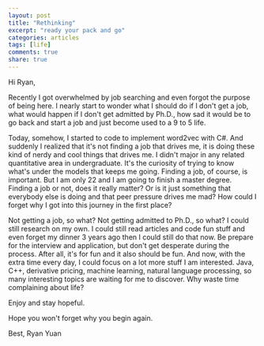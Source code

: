 ```yaml
---
layout: post
title: "Rethinking"
excerpt: "ready your pack and go"
categories: articles
tags: [life]
comments: true
share: true
---
```


Hi Ryan,

Recently I got overwhelmed by job searching and even forgot the purpose of being here. I nearly start to wonder what I should do if I don't
get a job, what would happen if I don't get admitted by Ph.D., how sad it would be to go back and start a job and just become used to a 9 to 5 
life.   

Today, somehow, I started to code to implement word2vec with C#. And suddenly I realized that it's not finding a job that drives me, it is
doing these kind of nerdy and cool things that drives me. I didn't major in any related quantitative area in undergraduate. It's the curiosity
of trying to know what's under the models that keeps me going. Finding a job, of course, is important. But I am only 22 and I am going to finish
a master degree. Finding a job or not, does it really matter? Or is it just something that everybody else is doing and that peer pressure drives 
me mad? How could I forget why I got into this journey in the first place?  

Not getting a job, so what? Not getting admitted to Ph.D., so what? I could still research on my own. I could still read articles and code 
fun stuff and even forget my dinner 3 years ago then I could still do that now. Be prepare for the interview and application, but don't get
desperate during the process. After all, it's for fun and it also should be fun. And now, with the extra time every day, I could focus on 
a lot more stuff I am interested. Java, C++, derivative pricing, machine learning, natural language processing, so many interesting topics 
are waiting for me to discover. Why waste time complaining about life?

Enjoy and stay hopeful.  

Hope you won't forget why you begin again.  

Best,
Ryan Yuan


